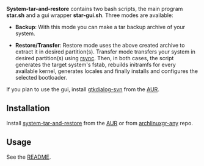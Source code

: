 **System-tar-and-restore** contains two bash scripts, the main program **star.sh** and a gui wrapper **star-gui.sh**. Three modes are available:

*   **Backup**: With this mode you can make a tar backup archive of your system.

*   **Restore/Transfer**: Restore mode uses the above created archive to extract it in desired partition(s). Transfer mode transfers your system in desired partition(s) using [rsync](https://www.archlinux.org/packages/?name=rsync). Then, in both cases, the script generates the target system's fstab, rebuilds initramfs for every available kernel, generates locales and finally installs and configures the selected bootloader.

If you plan to use the gui, install [gtkdialog-svn](https://aur.archlinux.org/packages/gtkdialog-svn/) from the [AUR](/index.php/AUR "AUR").

## Installation

Install [system-tar-and-restore](https://aur.archlinux.org/packages/system-tar-and-restore/) from the [AUR](/index.php/AUR "AUR") or from [archlinuxgr-any](/index.php/Unofficial_user_repositories#archlinuxgr-any "Unofficial user repositories") repo.

## Usage

See the [README](https://github.com/tritonas00/system-tar-and-restore/blob/master/README.md).